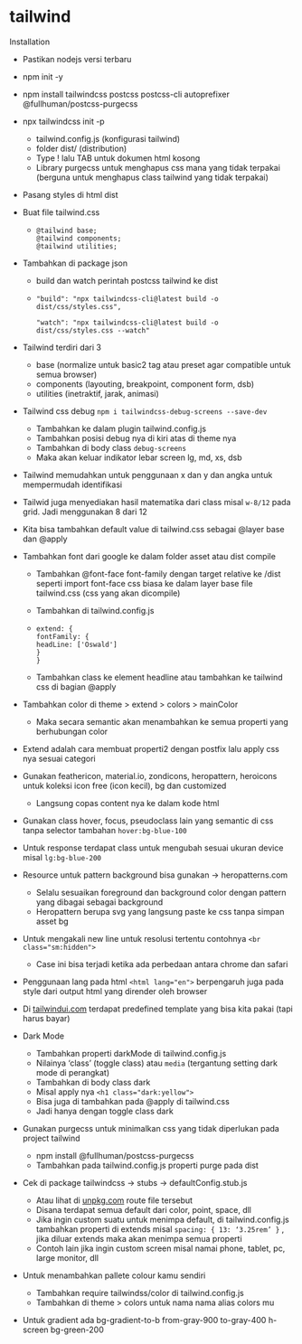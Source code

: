 # tailwind



Installation

- Pastikan nodejs versi terbaru

- npm init -y

- npm install tailwindcss postcss postcss-cli autoprefixer @fullhuman/postcss-purgecss

- npx tailwindcss init -p

  - tailwind.config.js (konfigurasi tailwind)
  - folder dist/ (distribution)
  - Type ! lalu TAB untuk dokumen html kosong
  - Library purgecss untuk menghapus css mana yang tidak terpakai (berguna untuk menghapus class tailwind yang tidak terpakai)

- Pasang styles di html dist

- Buat file tailwind.css

  - ```
    @tailwind base;
    @tailwind components;
    @tailwind utilities;
    ```

- Tambahkan di package json

  - build dan watch perintah postcss tailwind ke dist

  - ```
    "build": "npx tailwindcss-cli@latest build -o dist/css/styles.css",
    
    "watch": "npx tailwindcss-cli@latest build -o dist/css/styles.css --watch"
    ```

- Tailwind terdiri dari 3

  - base (normalize untuk basic2 tag atau preset agar compatible untuk semua browser)
  - components (layouting, breakpoint, component form, dsb)
  - utilities (inetraktif, jarak, animasi)

- Tailwind css debug `npm i tailwindcss-debug-screens --save-dev`

  - Tambahkan ke dalam plugin tailwind.config.js
  - Tambahkan posisi debug nya di kiri atas di theme nya
  - Tambahkan di body class `debug-screens`
  - Maka akan keluar indikator lebar screen lg, md, xs, dsb

- Tailwind memudahkan untuk penggunaan x dan y dan angka untuk mempermudah identifikasi

- Tailwid juga menyediakan hasil matematika dari class misal `w-8/12` pada grid. Jadi menggunakan 8 dari 12

- Kita bisa tambahkan default value di tailwind.css sebagai @layer base dan @apply

- Tambahkan font dari google ke dalam folder asset atau dist compile

  - Tambahkan @font-face font-family dengan target relative ke /dist seperti import font-face css biasa ke dalam layer base file tailwind.css (css yang akan dicompile)

  - Tambahkan di tailwind.config.js 

  - ```
    extend: {
    fontFamily: {
    headLine: ['Oswald']
    }
    }
    ```

  - Tambahkan class ke element headline atau tambahkan ke tailwind css di bagian @apply

- Tambahkan color di theme > extend > colors > mainColor

  - Maka secara semantic akan menambahkan ke semua properti yang berhubungan color

- Extend adalah cara membuat properti2 dengan postfix lalu apply css nya sesuai categori

- Gunakan feathericon, material.io, zondicons, heropattern, heroicons untuk koleksi icon free (icon kecil), bg dan customized

  - Langsung copas content nya ke dalam kode html

- Gunakan class hover, focus, pseudoclass lain yang semantic di css tanpa selector tambahan `hover:bg-blue-100`

- Untuk response terdapat class untuk mengubah sesuai ukuran device misal `lg:bg-blue-200`

- Resource untuk pattern background bisa gunakan -> heropatterns.com

  - Selalu sesuaikan foreground dan background color dengan pattern yang dibagai sebagai background
  - Heropattern berupa svg yang langsung paste ke css tanpa simpan asset bg

- Untuk mengakali new line untuk resolusi tertentu contohnya `<br class="sm:hidden">`

  - Case ini bisa terjadi ketika ada perbedaan antara chrome dan safari

- Penggunaan lang pada html `<html lang="en">` berpengaruh juga pada style dari output html yang dirender oleh browser
- Di [tailwindui.com](http://tailwindui.com) terdapat predefined template yang bisa kita pakai (tapi harus bayar)
- Dark Mode
    - Tambahkan properti darkMode di tailwind.config.js
    - Nilainya ‘class’ (toggle class) atau `media` (tergantung setting dark mode di perangkat)
    - Tambahkan di body class dark
    - Misal apply nya `<h1 class="dark:yellow">`
    - Bisa juga di tambahkan pada @apply di tailwind.css
    - Jadi hanya dengan toggle class dark
- Gunakan purgecss untuk minimalkan css yang tidak diperlukan pada project tailwind
    - npm install @fullhuman/postcss-purgecss
    - Tambahkan pada tailwind.config.js properti purge pada dist
- Cek di package tailwindcss → stubs → defaultConfig.stub.js
    - Atau lihat di [unpkg.com](http://unpkg.com) route file tersebut
    - Disana terdapat semua default dari color, point, space, dll
    - Jika ingin custom suatu untuk menimpa default, di tailwind.config.js tambahkan properti di extends misal `spacing: { 13: ‘3.25rem’ }` , jika diluar extends maka akan menimpa semua properti
    - Contoh lain jika ingin custom screen misal namai phone, tablet, pc, large monitor, dll
- Untuk menambahkan pallete colour kamu sendiri
    - Tambahkan require tailwindss/color di tailwind.config.js
    - Tambahkan di theme > colors untuk nama nama alias colors mu
- Untuk gradient ada bg-gradient-to-b from-gray-900 to-gray-400 h-screen bg-green-200
